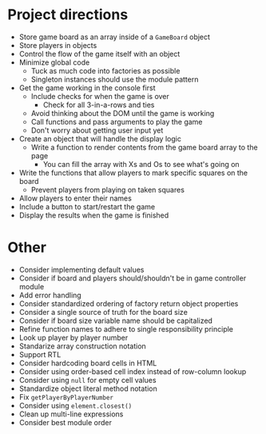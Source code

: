 # Project directions
- Store game board as an array inside of a `GameBoard` object
- Store players in objects
- Control the flow of the game itself with an object
- Minimize global code
    - Tuck as much code into factories as possible
    - Singleton instances should use the module pattern
- Get the game working in the console first
    - Include checks for when the game is over
        - Check for all 3-in-a-rows and ties
    - Avoid thinking about the DOM until the game is working
    - Call functions and pass arguments to play the game
    - Don't worry about getting user input yet
- Create an object that will handle the display logic
    - Write a function to render contents from the game board array to the page
        - You can fill the array with Xs and Os to see what's going on
- Write the functions that allow players to mark specific squares on the board
    - Prevent players from playing on taken squares
- Allow players to enter their names
- Include a button to start/restart the game
- Display the results when the game is finished

# Other
- Consider implementing default values
- Consider if board and players should/shouldn't be in game controller module
- Add error handling
- Consider standardized ordering of factory return object properties
- Consider a single source of truth for the board size
- Consider if board size variable name should be capitalized
- Refine function names to adhere to single responsibility principle
- Look up player by player number
- Standarize array construction notation
- Support RTL
- Consider hardcoding board cells in HTML
- Consider using order-based cell index instead of row-column lookup
- Consider using `null` for empty cell values
- Standardize object literal method notation
- Fix `getPlayerByPlayerNumber`
- Consider using `element.closest()`
- Clean up multi-line expressions
- Consider best module order
